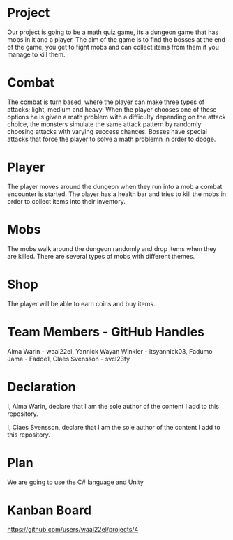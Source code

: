 # Project
Our project is going to be a math quiz game, its a dungeon game that has mobs in it and a player. The aim of the game is to find the bosses at the end of the game, you get to fight mobs and can collect items from them if you manage to kill them. 
# Combat 
The combat is turn based, where the player can make three types of attacks; light, medium and heavy. When the player chooses one of these options he is given a math problem with a difficulty depending on the attack choice, the monsters simulate the same attack pattern by randomly choosing attacks with varying success chances. Bosses have special attacks that force the player to solve a math problemn in order to dodge. 
# Player
The player moves around the dungeon when they run into a mob a combat encounter is started. The player has a health bar and tries to kill the mobs in order to collect items into their inventory. 
# Mobs 
The mobs walk around the dungeon randomly and drop items when they are killed. There are several types of mobs with different themes.
# Shop
The player will be able to earn coins and buy items.


# Team Members - GitHub Handles
Alma Warin - waal22el, 
Yannick Wayan Winkler - itsyannick03, 
Fadumo Jama - Fadde1,
Claes Svensson - svcl23fy

# Declaration
I, Alma Warin, declare that I am the sole author of the content I add to this repository.

I, Claes Svensson, declare that I am the sole author of the content I add to this repository.

# Plan
We are going to use the C# language and Unity

# Kanban Board
https://github.com/users/waal22el/projects/4


